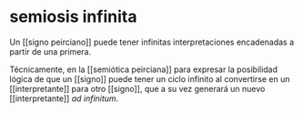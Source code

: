 # semiosis infinita
Un [[signo peirciano]] puede tener infinitas interpretaciones encadenadas a partir de una primera. 

Técnicamente, en la [[semiótica peirciana]] para expresar la posibilidad lógica de que un [[signo]] puede tener un ciclo infinito al convertirse en un [[interpretante]] para otro [[signo]], que a su vez generará un nuevo [[interpretante]] *ad infinitum*.
